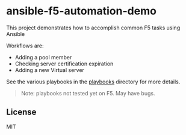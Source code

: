 # ansible-f5-automation-demo

This project demonstrates how to accomplish common F5 tasks using Ansible

Workflows are:

* Adding a pool member
* Checking server certification expiration
* Adding a new Virtual server

See the various playbooks in the [playbooks](./playbooks) directory for more details.

> Note:
  playbooks not tested yet on F5. May have bugs.

## License
MIT
